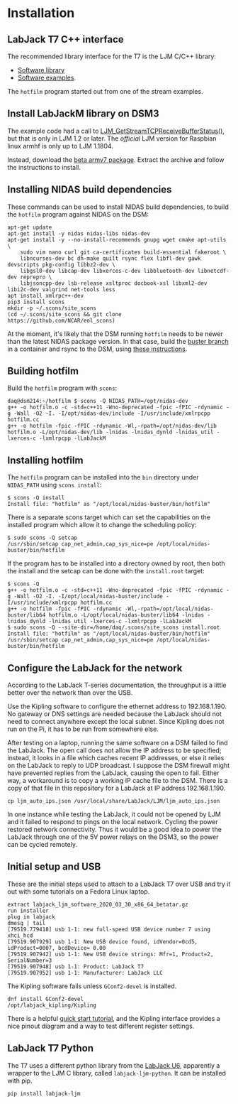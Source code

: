
# Installation

## LabJack T7 C++ interface

The recommended library interface for the T7 is the LJM C/C++ library:

- [Software library](https://labjack.com/pages/support?doc=/software-driver/installer-downloads/ljm-software-installers-t4-t7-digit/)
- [Software examples](https://labjack.com/pages/support?doc=%2Fsoftware-driver%2Fexample-codewrappers%2Fcc-for-ljm-windows-mac-linux%2F).

The `hotfilm` program started out from one of the stream examples.

## Install LabJackM library on DSM3

The example code had a call to
[LJM_GetStreamTCPReceiveBufferStatus()](https://labjack.com/pages/support?doc=%2Fsoftware-driver%2Fljm-users-guide%2Fgetstreamtcpreceivebufferstatus%2F),
but that is only in LJM 1.2 or later.  The _official_ LJM version for Raspbian
linux armhf is only up to LJM 1.1804.

Instead, download the [beta armv7
package](https://cdn.docsie.io/file/workspace_u4AEu22YJT50zKF8J/doc_VDWGWsJAhd453cYSI/boo_9BFzMKFachlhscG9Z/file_hI7tX3BoVMbpqFkXI/labjack_ljm_minimal_2020_03_31_armhf_betatar.gz).
Extract the archive and follow the instructions to install.

## Installing NIDAS build dependencies

These commands can be used to install NIDAS build dependencies, to build the `hotfilm` program against
NIDAS on the DSM:

```plain
apt-get update
apt-get install -y nidas nidas-libs nidas-dev
apt-get install -y --no-install-recommends gnupg wget cmake apt-utils \
    sudo vim nano curl git ca-certificates build-essential fakeroot \
    libncurses-dev bc dh-make quilt rsync flex libfl-dev gawk devscripts pkg-config libbz2-dev \
    libgsl0-dev libcap-dev libxerces-c-dev libbluetooth-dev libnetcdf-dev reprepro \
    libjsoncpp-dev lsb-release xsltproc docbook-xsl libxml2-dev libi2c-dev valgrind net-tools less
apt install xmlrpc++-dev
pip3 install scons
mkdir -p ~/.scons/site_scons
(cd ~/.scons/site_scons && git clone https://github.com/NCAR/eol_scons)
```

At the moment, it's likely that the DSM running `hotfilm` needs to be newer
than the latest NIDAS package version.  In that case, build the [buster
branch](https://github.com/ncareol/nidas/tree/buster) in a container and rsync
to the DSM, using [these
instructions](https://github.com/ncareol/nidas/blob/buster/Develop_Pi.md).

## Building hotfilm

Build the `hotfilm` program with `scons`:

```plain
daq@dsm214:~/hotfilm $ scons -Q NIDAS_PATH=/opt/nidas-dev
g++ -o hotfilm.o -c -std=c++11 -Wno-deprecated -fpic -fPIC -rdynamic -g -Wall -O2 -I. -I/opt/nidas-dev/include -I/usr/include/xmlrpcpp hotfilm.cc
g++ -o hotfilm -fpic -fPIC -rdynamic -Wl,-rpath=/opt/nidas-dev/lib hotfilm.o -L/opt/nidas-dev/lib -lnidas -lnidas_dynld -lnidas_util -lxerces-c -lxmlrpcpp -lLabJackM
```

## Installing hotfilm

The `hotfilm` program can be installed into the `bin` directory under `NIDAS_PATH`
using `scons install`:

```plain
$ scons -Q install
Install file: "hotfilm" as "/opt/local/nidas-buster/bin/hotfilm"
```

There is a separate scons target which can set the capabilities on the
installed program which allow it to change the scheduling policy:

```plain
$ sudo scons -Q setcap
/usr/sbin/setcap cap_net_admin,cap_sys_nice=pe /opt/local/nidas-buster/bin/hotfilm
```

If the program has to be installed into a directory owned by root, then both
the install and the setcap can be done with the `install.root` target:

```plain
$ scons -Q
g++ -o hotfilm.o -c -std=c++11 -Wno-deprecated -fpic -fPIC -rdynamic -g -Wall -O2 -I. -I/opt/local/nidas-buster/include -I/usr/include/xmlrpcpp hotfilm.cc
g++ -o hotfilm -fpic -fPIC -rdynamic -Wl,-rpath=/opt/local/nidas-buster/lib64 hotfilm.o -L/opt/local/nidas-buster/lib64 -lnidas -lnidas_dynld -lnidas_util -lxerces-c -lxmlrpcpp -lLabJackM
$ sudo scons -Q --site-dir=/home/daq/.scons/site_scons install.root
Install file: "hotfilm" as "/opt/local/nidas-buster/bin/hotfilm"
/usr/sbin/setcap cap_net_admin,cap_sys_nice=pe /opt/local/nidas-buster/bin/hotfilm
```

## Configure the LabJack for the network

According to the LabJack T-series documentation, the throughput is a little
better over the network than over the USB.

Use the Kipling software to configure the ethernet address to 192.168.1.190.
No gateway or DNS settings are needed because the LabJack should not need to
connect anywhere except the local subnet.  Since Kipling does not run on the
Pi, it has to be run from somewhere else.

After testing on a laptop, running the same software on a DSM failed to find
the LabJack.  The open call does not allow the IP address to be specified;
instead, it looks in a file which caches recent IP addresses, or else it
relies on the LabJack to reply to UDP broadcast.  I suppose the DSM firewall
might have prevented replies from the LabJack, causing the open to fail.
Either way, a workaround is to copy a working IP cache file to the DSM.  There
is a copy of that file in this repository for a LabJack at IP address
192.168.1.190.

```plain
cp ljm_auto_ips.json /usr/local/share/LabJack/LJM/ljm_auto_ips.json
```

In one instance while testing the LabJack, it could not be opened by LJM and
it failed to respond to pings on the local network.  Cycling the power
restored network connectivity.  Thus it would be a good idea to power the
LabJack through one of the 5V power relays on the DSM3, so the power can be
cycled remotely.

## Initial setup and USB

These are the initial steps used to attach to a LabJack T7 over USB and try it
out with some tutorials on a Fedora Linux laptop.

```plain
extract labjack_ljm_software_2020_03_30_x86_64_betatar.gz
run installer
plug in labjack
dmesg | tail
[79519.779418] usb 1-1: new full-speed USB device number 7 using xhci_hcd
[79519.907929] usb 1-1: New USB device found, idVendor=0cd5, idProduct=0007, bcdDevice= 0.00
[79519.907942] usb 1-1: New USB device strings: Mfr=1, Product=2, SerialNumber=3
[79519.907948] usb 1-1: Product: LabJack T7
[79519.907952] usb 1-1: Manufacturer: LabJack LLC
```

The Kipling software fails unless `GConf2-devel` is installed.

```plain
dnf install GConf2-devel
/opt/labjack_kipling/Kipling
```

There is a helpful [quick start
tutorial](https://labjack.com/pages/support?doc=/quickstart/t7-quickstart-tutorial-platinum/),
and the Kipling interface provides a nice pinout diagram and a way to test
different register settings.


## LabJack T7 Python

The T7 uses a different python library from the [LabJack U6](LabJackU6.md),
apparently a wrapper to the LJM C library, called `labjack-ljm-python`.  It
can be installed with pip.

```plain
pip install labjack-ljm
```
